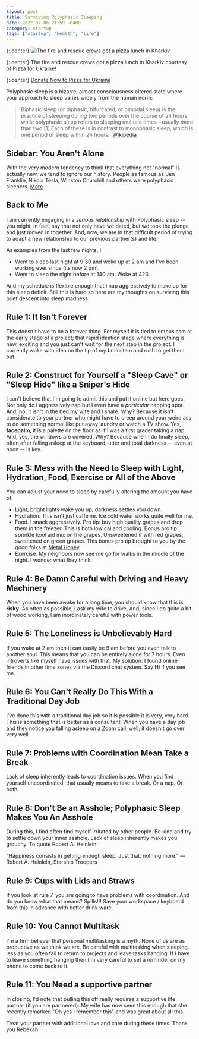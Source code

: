 ```yaml
---
layout: post
title: Surviving Polyphasic Sleeping
date: 2022-07-06 21:59 -0400
category: startup
tags: ["startup", "health", "life"]
---
```

{:.center}
![The fire and rescue crews got a pizza lunch in Kharkiv](/blog/assets/pizzacrew.jpg)

{:.center}
The fire and rescue crews got a pizza lunch in Kharkiv courtesy of Pizza for Ukraine!

{:.center}
[Donate Now to Pizza for Ukraine](https://www.pizzaforukraine.com/)




Polyphasic sleep is a bizarre, almost consciousness altered state where your approach to sleep varies widely from the human norm:

> Biphasic sleep (or diphasic, bifurcated, or bimodal sleep) is the practice of sleeping during two periods over the course of 24 hours, while polyphasic sleep refers to sleeping multiple times—usually more than two.[1] Each of these is in contrast to monophasic sleep, which is one period of sleep within 24 hours.  [Wikipedia](https://en.wikipedia.org/wiki/Biphasic_and_polyphasic_sleep)

## Sidebar: You Aren't Alone

With the very modern tendency to think that everything not "normal" is actually new, we tend to ignore our history.  People as famous as Ben Franklin, Nikola Tesla, Winston Churchill and others were polyphasic sleepers.  [More](https://supermemo.guru/wiki/Polyphasic_geniuses)

## Back to Me

I am currently engaging in a *serious relationship* with Polyphasic sleep -- you might, in fact, say that not only have we dated, but we took the plunge and just moved in together.  And, now, we are in that difficult period of trying to adapt a new relationship to our previous partner(s) and life.

As examples from the last few nights, I: 

* Went to sleep last night at 9:30 and woke up at 2 am and I've been working ever since (its now 2 pm).
* Went to sleep the night before at 140 am. Woke at 423.

And my schedule is flexible enough that I nap aggressively to make up for this sleep deficit.  Still this is hard so here are my thoughts on surviving this brief descent into sleep madness.

## Rule 1: It Isn't Forever

This doesn't have to be a forever thing.  For myself it is tied to enthusiasm at the early stage of a project; that rapid ideation stage where everything is new, exciting and you just can't wait for the next step in the project.  I currently wake with idea on the tip of my brainstem and rush to get them out.

## Rule 2: Construct for Yourself a "Sleep Cave" or "Sleep Hide" like a Sniper's Hide

I can't believe that I'm going to admit this and put it online but here goes.  Not only do I aggressively nap but I even have a *particular* napping spot.  And, no, it isn't in the bed my wife and I share.  Why?  Because it isn't considerate to your partner who might have to creep around your weird ass to do something normal like put away laundry or watch a TV show.  Yes, **facepalm**, it is a palette on the floor as if I was a first grader taking a nap.  And, yes, the windows are covered.  Why?  Because when I do finally sleep, often after falling asleep at the keyboard, utter and total darkness -- even at noon -- is key.

## Rule 3: Mess with the Need to Sleep with Light, Hydration, Food, Exercise or All of the Above

You can adjust your need to sleep by carefully altering the amount you have of:

* Light; bright lights wake you up; darkness settles you down. 
* Hydration.  This isn't just caffeine.  Ice cold water works quite well for me.
* Food.  I snack aggressively.  Pro tip: buy high quality grapes and drop them in the freezer.  This is both low cal and cooling.  Bonus pro tip: sprinkle kool aid mix on the grapes.  Unsweetened if with red grapes, sweetened on green grapes.  This bonus pro tip brought to you by the good folks at [Metal Honey](https://metalhoney.com/).
* Exercise.  My neighbors now see me go for walks in the middle of the night.  I wonder what they think.

## Rule 4: Be Damn Careful with Driving and Heavy Machinery

When you have been awake for a long time, you should know that this is **risky**.  As often as possible, I ask my wife to drive.  And, since I do quite a bit of wood working, I am inordinately careful with power tools.

## Rule 5: The Loneliness is Unbelievably Hard

If you wake at 2 am then it can easily be 9 am before you even talk to another soul.  This means that you can be entirely alone for 7 hours.  Even introverts like myself have issues with that.  My solution: I found online friends in other time zones via the Discord chat system.  Say Hi if you see me.

## Rule 6: You Can't Really Do This With a Traditional Day Job

I've done this with a traditional day job so it is possible it is very, very hard.  This is something that is better as a consultant.  When you have a day job and they notice you falling asleep on a Zoom call, well, it doesn't go over very well.

## Rule 7: Problems with Coordination Mean Take a Break 

Lack of sleep inherently leads to coordination issues.  When you find yourself uncoordinated, that usually means to take a break.  Or a nap. Or both. 

## Rule 8: Don't Be an Asshole; Polyphasic Sleep Makes You An Asshole

During this, I find often find myself irritated by other people. Be kind and try to settle down your inner asshole.  Lack of sleep inherently makes you grouchy.  To quote Robert A. Heinlein:

“Happiness consists in getting enough sleep. Just that, nothing more.”
― Robert A. Heinlein, Starship Troopers

## Rule 9: Cups with Lids and Straws

If you look at rule 7, you are going to have problems with coordination. And do you know what that means? Spills!!!  Save your workspace / keyboard from this in advance with better drink ware. 

## Rule 10: You Cannot Multitask

I'm a firm believer that personal multitasking is a myth. None of us are as productive as we think we are. Be careful with multitasking when sleeping less as you often fail to return to projects and leave tasks hanging. If I have to leave something hanging then I'm very careful to set a reminder on my phone to come back to it.

## Rule 11: You Need a supportive partner 

In closing, I'd note that pulling this off really requires a supportive life partner (if you are partnered). My wife has now seen this enough that she recently remarked "Oh yes I remember this" and was great about all this. 

Treat your partner with additional love and care during these times.  Thank you Rebekah.
